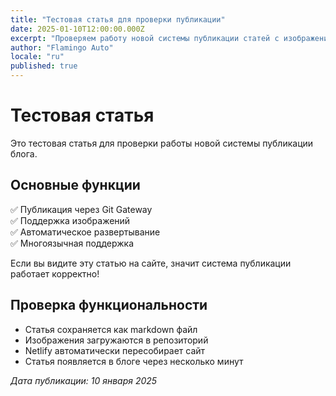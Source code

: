 ```yaml
---
title: "Тестовая статья для проверки публикации"
date: 2025-01-10T12:00:00.000Z
excerpt: "Проверяем работу новой системы публикации статей с изображениями"
author: "Flamingo Auto"
locale: "ru"
published: true
---
```


# Тестовая статья

Это тестовая статья для проверки работы новой системы публикации блога.

## Основные функции

✅ Публикация через Git Gateway  
✅ Поддержка изображений  
✅ Автоматическое развертывание  
✅ Многоязычная поддержка  

Если вы видите эту статью на сайте, значит система публикации работает корректно!

## Проверка функциональности

- Статья сохраняется как markdown файл
- Изображения загружаются в репозиторий
- Netlify автоматически пересобирает сайт
- Статья появляется в блоге через несколько минут

*Дата публикации: 10 января 2025*